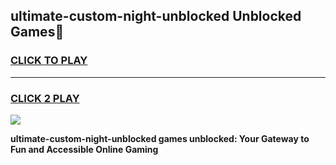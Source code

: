 
## ultimate-custom-night-unblocked Unblocked Games👋
<h3>
<a href="https://news.freeplayer.one?title=ultimate-custom-night-unblocked&ref=16F">CLICK TO PLAY</a></h3>
<hr>

<h3>
<a href="https://news.freeplayer.one?title=ultimate-custom-night-unblocked&ref=16F">CLICK 2 PLAY</a>
  
</h3>

<a href="https://news.freeplayer.one?title=ultimate-custom-night-unblocked&ref=16F/"><img src="https://clearcache.store/games.png"></a>


**ultimate-custom-night-unblocked games unblocked: Your Gateway to Fun and Accessible Online Gaming**
